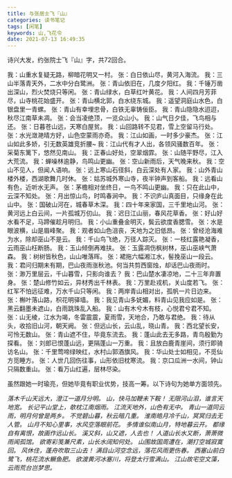 ```yaml
---
title: 与张居士飞『山』
categories: 读书笔记
tags: [闲笔]
keywords: 山,飞花令
date: 2021-07-13 16:49:35
---
```


诗兴大发，约张院士飞『山』字，共72回合。

我：山重水复疑无路，柳暗花明又一村。
张：白日依山尽，黄河入海流。
我：三山半落青天外，二水中分白鹭洲。
张：青山依旧在，几度夕阳红。
我：千锤万凿出深山，烈火焚烧只等闲。
张：青山绿水，白草红叶黄花。
我：人间四月芳菲尽，山寺桃花始盛开。
张：青山横北郭，白水绕东城。
我：遥望洞庭山水色，白银盘里一青螺。
张：青山有幸埋忠骨，白铁无辜铸佞臣。
我：青山隐隐水迢迢，秋尽江南草未凋。
张：会当凌绝顶，一览众山小。
我：山气日夕佳，飞鸟相与还。
张：日暮苍山远，天寒白屋贫。
我：山回路转不见君，雪上空留马行处。
张：水光潋滟晴方好，山色空蒙雨亦奇。
我：江山如画，一时多少豪杰。
张：江山如此多娇，引无数英雄竞折腰~
我：江山代有才人出，各领风骚数百年。
张：采菊东篱下，悠然见南山。
我：正春山好处，空翠烟霏。
张：山随平野尽，江入大荒流。
我：蝉噪林逾静，鸟鸣山更幽。
张：空山新雨后，天气晚来秋。
我：空山不见人，但闻人语响。
张：远上寒山石径斜，白云深处有人家。
我：山外青山楼外楼，西湖歌舞几时休。
张：姑苏城外寒山寺，夜半钟声到客船。
我：远看山有色，近听水无声。
张：茅檐相对坐终日，一鸟不鸣山更幽。
我：只在此山中，云深不知处。
张：月出惊山鸟，时鸣春涧中。
我：不识庐山真面目，只缘身在此山中。
张：国破山河在，城春草木深。
我：四十年来家国，三千里地山河。
张：黄河远上白云间，一片孤城万仞山。
我：迟日江山丽，春风花草香。
张：好山好水看不足，马蹄催趁月明归。
我：小山重叠金明灭，鬓云欲度香腮雪。
张：水是眼波横，山是眉峰聚。
我：观者如山色沮丧，天地为之旧低昂。
张：曾经沧海难为水，除却巫山不是云。
我：千山鸟飞绝，万径人踪灭。
张：一枝红露艳凝香，云雨巫山枉断肠。
我：玉山倾倒再难扶。
张：玉露凋伤枫树林，巫山巫峡气萧森。
我：树树皆秋色，山山唯落晖。
张：裙拖六幅湘江水，髻挽巫山一段云。
我：君问归期未有期，巴山夜雨涨秋池。何当共剪西窗烛，却话巴山夜雨时。
张：渺万里层云，千山暮雪，只影向谁去？
我：巴山楚水凄凉地，二十三年弃置身。
张：楚山修竹如云，异材秀出千林表。
我：万里赴戎机，关山度若飞。
张：红军不怕远征难，万水千山只等闲。
我：两岸青山相对出，孤帆一片日边来。
张：槲叶落山路，枳花明驿墙。
我：我见青山多妩媚，料青山见我应如是。
张：黑云翻墨未遮山，白雨跳珠乱入船。
我：山有木兮木有枝，心悦君兮君不知。
张：山无棱，江水为竭，冬雷震震，夏雨雪，天地合，乃敢与君绝。
我：待从头，收拾旧山河，朝天阙。
张：但远山长，云山乱，晓山青。
我：西北望长安，可怜无数山。
张：青山遮不住，毕竟东流去。
我：蓬山此去无多路，青鸟殷勤为探看。
张：刘郎已恨蓬山远，更隔蓬山一万重。
我：且放白鹿青崖间，须行即骑访名山。
张：千里莺啼绿映红，水村山郭酒旗风。
我：华山处士如相见，不觅仙方觅睡方。
张：人世几回伤往事，山形依旧枕寒流。
我：京口瓜洲一水间，钟山只隔数重山。
张：看万山红遍，层林尽染。

虽然跟她一时瑜亮，但她毕竟有职业优势，技高一筹。以下诗句为她单方面领先。


*落木千山天远大，澄江一道月分明。*
*山，快马加鞭未下鞍！*
*无限河山泪，谁言天地宽。*
*长记平山堂上，欹枕江南烟雨。*
*江流天地外，山色有无中。*
*青山一道同云雨，明月何曾是两乡。*
*不觉碧山暮，秋云暗几重。*
*淮南皓月冷千山，冥冥归去无人管。*
*山月不知心里事，水风空落眼前花。*
*多情谁似南山月，特地暮云开。*
*都缘自有离恨，故画作远山长。*
*溪又斜，山又遮，人去也！*
*人道山长水又断，萧萧微雨闻孤馆。*
*欲寄彩笺兼尺素，山长水阔知何处。*
*山围故国周遭在，潮打空城寂寞回。*
*风休住，蓬舟吹取三山去！*
*满目山河空念远，落花风雨更伤春。*
*西塞山前白鹭飞，桃花流水鳜鱼肥。*
*欲渡黄河冰塞川，将登太行雪满山。*
*江山故宅空文藻，云雨荒台岂梦思。*